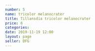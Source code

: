 ```yaml
---
number: 5
name: tricolor melanocrater
title: Tillansdia tricolor melanocrater
price: 6
categories:
date: 2019-11-19 12:00
layout: page
seller: DFG
---
```

